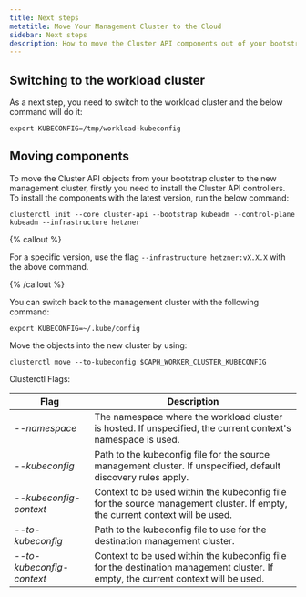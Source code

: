 ```yaml
---
title: Next steps
metatitle: Move Your Management Cluster to the Cloud
sidebar: Next steps
description: How to move the Cluster API components out of your bootstrap cluster, and into the newly created cluster on Hetzner.
---
```


## Switching to the workload cluster

As a next step, you need to switch to the workload cluster and the below command will do it:

```shell
export KUBECONFIG=/tmp/workload-kubeconfig
```

## Moving components

To move the Cluster API objects from your bootstrap cluster to the new management cluster, firstly you need to install the Cluster API controllers. To install the components with the latest version, run the below command:

```shell
clusterctl init --core cluster-api --bootstrap kubeadm --control-plane kubeadm --infrastructure hetzner
```

{% callout %}

For a specific version, use the flag `--infrastructure hetzner:vX.X.X` with the above command.

{% /callout %}

You can switch back to the management cluster with the following command:

```shell
export KUBECONFIG=~/.kube/config
```

Move the objects into the new cluster by using:

```shell
clusterctl move --to-kubeconfig $CAPH_WORKER_CLUSTER_KUBECONFIG
```

Clusterctl Flags:

| Flag                      | Description                                                                                                                       |
| ------------------------- | --------------------------------------------------------------------------------------------------------------------------------- |
| _--namespace_             | The namespace where the workload cluster is hosted. If unspecified, the current context's namespace is used.                      |
| _--kubeconfig_            | Path to the kubeconfig file for the source management cluster. If unspecified, default discovery rules apply.                     |
| _--kubeconfig-context_    | Context to be used within the kubeconfig file for the source management cluster. If empty, the current context will be used.      |
| _--to-kubeconfig_         | Path to the kubeconfig file to use for the destination management cluster.                                                        |
| _--to-kubeconfig-context_ | Context to be used within the kubeconfig file for the destination management cluster. If empty, the current context will be used. |
